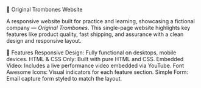 🎺 Original Trombones Website

A responsive website built for practice and learning, showcasing a fictional company — *Original Trombones*. This single-page website highlights key features like product quality, fast shipping, and assurance with a clean design and responsive layout.

🚀 Features
Responsive Design: Fully functional on desktops, mobile devices.
HTML & CSS Only: Built with pure HTML and CSS.
Embedded Video: Includes a live performance video embedded via YouTube.
Font Awesome Icons: Visual indicators for each feature section.
Simple Form: Email capture form styled to match the layout.
